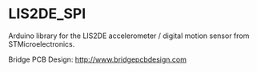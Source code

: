 # LIS2DE_SPI
Arduino library for the LIS2DE accelerometer / digital motion sensor from STMicroelectronics.

Bridge PCB Design: http://www.bridgepcbdesign.com

